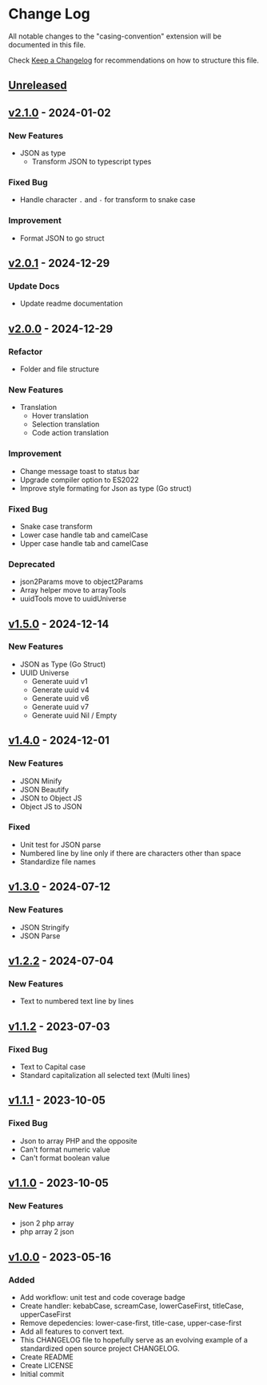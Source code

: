 # Change Log

All notable changes to the "casing-convention" extension will be documented in this file.

Check [Keep a Changelog](http://keepachangelog.com/) for recommendations on how to structure this file.

## [Unreleased]


## [v2.1.0] - 2024-01-02

### New Features
- JSON as type
    + Transform JSON to typescript types

### Fixed Bug
- Handle character `.` and `-` for transform to snake case

### Improvement
- Format JSON to go struct

## [v2.0.1] - 2024-12-29

### Update Docs
- Update readme documentation

## [v2.0.0] - 2024-12-29

### Refactor
- Folder and file structure

### New Features
- Translation
    + Hover translation
    + Selection translation
    + Code action translation

### Improvement
- Change message toast to status bar
- Upgrade compiler option to ES2022
- Improve style formating for Json as type (Go struct)

### Fixed Bug
- Snake case transform
- Lower case handle tab and camelCase
- Upper case handle tab and camelCase

### Deprecated
- json2Params move to object2Params
- Array helper move to arrayTools
- uuidTools move to uuidUniverse

## [v1.5.0] - 2024-12-14

### New Features
- JSON as Type (Go Struct)
- UUID Universe
    + Generate uuid v1
    + Generate uuid v4
    + Generate uuid v6
    + Generate uuid v7
    + Generate uuid Nil / Empty

## [v1.4.0] - 2024-12-01

### New Features
- JSON Minify
- JSON Beautify
- JSON to Object JS
- Object JS to JSON

### Fixed
- Unit test for JSON parse
- Numbered line by line only if there are characters other than space
- Standardize file names

## [v1.3.0] - 2024-07-12

### New Features
- JSON Stringify 
- JSON Parse

## [v1.2.2] - 2024-07-04

### New Features
- Text to numbered text line by lines


## [v1.1.2] - 2023-07-03

### Fixed Bug
- Text to Capital case
- Standard capitalization all selected text (Multi lines)


## [v1.1.1] - 2023-10-05

### Fixed Bug
- Json to array PHP and the opposite
- Can't format numeric value
- Can't format boolean value


## [v1.1.0] - 2023-10-05

### New Features
- json 2 php array
- php array 2 json


## [v1.0.0] - 2023-05-16

### Added
- Add workflow: unit test and code coverage badge
- Create handler: kebabCase, screamCase, lowerCaseFirst, titleCase, upperCaseFirst
- Remove depedencies: lower-case-first, title-case, upper-case-first
- Add all features to convert text.
- This CHANGELOG file to hopefully serve as an evolving example of a standardized open source project CHANGELOG.
- Create README
- Create LICENSE
- Initial commit

[Unreleased]: https://github.com/otnansirk/vscode-casing-convention/compare/v2.0.0...HEAD
[v1.0.0]: https://github.com/otnansirk/vscode-casing-convention/releases/tag/v1.0.0
[v1.1.0]: https://github.com/otnansirk/vscode-casing-convention/releases/tag/v1.1.0
[v1.1.1]: https://github.com/otnansirk/vscode-casing-convention/releases/tag/v1.1.1
[v1.1.2]: https://github.com/otnansirk/vscode-casing-convention/releases/tag/v1.1.2
[v1.2.2]: https://github.com/otnansirk/vscode-casing-convention/releases/tag/v1.2.2
[v1.3.0]: https://github.com/otnansirk/vscode-casing-convention/releases/tag/v1.3.0
[v1.4.0]: https://github.com/otnansirk/vscode-casing-convention/releases/tag/v1.4.0
[v1.5.0]: https://github.com/otnansirk/vscode-casing-convention/releases/tag/v1.5.0
[v2.0.0]: https://github.com/otnansirk/vscode-casing-convention/releases/tag/v2.0.0
[v2.0.1]: https://github.com/otnansirk/vscode-casing-convention/releases/tag/v2.0.1
[v2.1.0]: https://github.com/otnansirk/vscode-casing-convention/releases/tag/v2.1.0